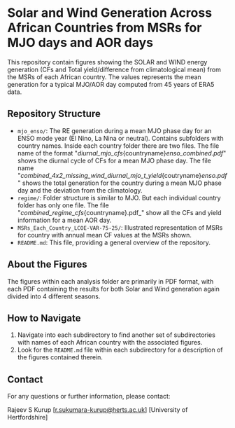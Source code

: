 # Solar and Wind Generation Across African Countries from MSRs for MJO days and AOR days

This repository contain figures showing the SOLAR and WIND energy generation (CFs and Total yield/difference from climatological mean) from the MSRs of each African country. The values represents the mean generation for a typical MJO/AOR day computed from 45 years of ERA5 data.

## Repository Structure

* `mjo_enso/`: The RE generation during a mean MJO phase day for an ENSO mode year (El Nino, La Nina or neutral). Contains subfolders with country names. Inside each country folder there are two files. The file name of the format "_diurnal_mjo_cfs_{countryname}_enso_combined.pdf_" shows the diurnal cycle of CFs for a mean MJO phase day. The file name "_combined_4x2_missing_wind_diurnal_mjo_t_yield_{coutryname}_enso.pdf_" shows the total generation for the country during a mean MJO phase day and the deviation from the climatology.
* `regime/`: Folder structure is similar to MJO. But each individual country folder has only one file. The file "_combined_regime_cfs_{countryname}.pdf_" show all the CFs and yield information for a mean AOR day.
* `MSRs_Each_Country_LCOE-VAR-75-25/`: Illustrated representation of MSRs for country with annual mean CF values at the MSRs shown.
* `README.md`: This file, providing a general overview of the repository.

## About the Figures

The figures within each analysis folder are primarily in PDF format, with each PDF containing the results for both Solar and Wind generation again divided into 4 different seasons.

## How to Navigate

1.  Navigate into each  subdirectory to find another set of subdirectories with names of each African country with the associated figures.
2.  Look for the `README.md` file within each subdirectory for a description of the figures contained therein.

## Contact

For any questions or further information, please contact:

Rajeev S Kurup
[r.sukumara-kurup@herts.ac.uk]
[University of Hertfordshire]
